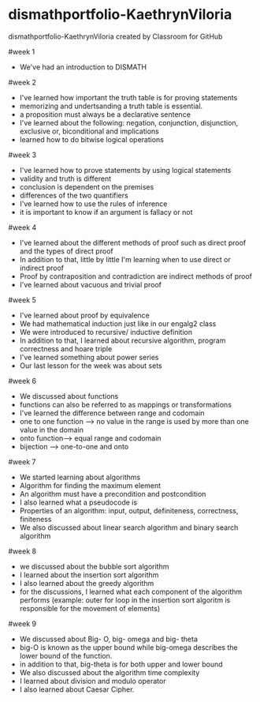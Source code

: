# dismathportfolio-KaethrynViloria
dismathportfolio-KaethrynViloria created by Classroom for GitHub

#week 1
- We've had an introduction to DISMATH

#week 2 
- I've learned how important the truth table is for proving statements
- memorizing and undertsanding a truth table is essential. 
- a proposition must always be a declarative sentence 
- I've learned about the following: negation, conjunction, disjunction, exclusive or, biconditional and implications
- learned how to do bitwise logical operations

#week 3
- I've learned how to prove statements by using logical statements 
- validity and truth is different 
- conclusion is dependent on the premises
- differences of the two quantifiers 
- I've learned how to use the rules of inference
- it is important to know if an argument is fallacy or not

#week 4
- I've learned about the different methods of proof such as direct proof and the types of direct proof
- In addition to that, little by little I'm learning when to use direct or indirect proof
- Proof by contraposition and contradiction are indirect methods of proof
- I've learned about vacuous and trivial proof

#week 5
- I've learned about proof by equivalence
- We had mathematical induction just like in our engalg2 class
- We were introduced to recursive/ inductive definition
- In addition to that, I learned about recursive algorithm, program correctness and hoare triple
- I've learned something about power series 
- Our last lesson for the week was about sets 

#week 6
- We discussed about functions
- functions can also be referred to as mappings or transformations
- I've learned the difference between range and codomain
- one to one function --> no value in the range is  used by more than one value in the domain
- onto function--> equal range and codomain 
- bijection --> one-to-one and onto 

#week 7
- We started learning about algorithms
- Algorithm for finding the maximum element
- An algorithm must have a precondition and postcondition
- I also learned what a pseudocode is
- Properties of an algorithm: input, output, definiteness, correctness, finiteness
- We also discussed about linear search algorithm and binary search algorithm 

#week 8
- we discussed about the bubble sort algorithm 
- I learned about the insertion sort algorithm 
- I also learned about the greedy algorithm
- for the discussions, I learned what each component of the algorithm performs (example: outer for loop in the insertion sort algoritm is responsible for the movement of elements) 

#week 9
- We discussed about Big- O, big- omega and big- theta 
- big-O is known as the upper bound while big-omega describes the lower bound of the function.
- in addition to that, big-theta is for both upper and lower bound
- We also discussed about the algorithm time complexity
- I learned about division and modulo operator
- I also learned about Caesar Cipher.
